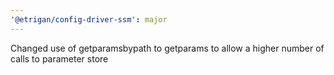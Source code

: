 ```yaml
---
'@etrigan/config-driver-ssm': major
---
```


Changed use of getparamsbypath to getparams to allow a higher number of calls to parameter store
